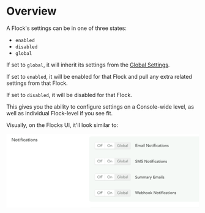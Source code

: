 # Overview
 
A Flock's settings can be in one of three states:

  - `enabled`
  - `disabled`
  - `global`

If set to `global`, it will inherit its settings from the [Global Settings](/console-settings/notification-settings.html).

If set to `enabled`, it will be enabled for that Flock and pull any extra related settings from that Flock.

If set to `disabled`, it will be disabled for that Flock.

This gives you the ability to configure settings on a Console-wide level, as well as individual Flock-level if you see fit.

Visually, on the Flocks UI, it'll look similar to:

![Flock Enabled State](../images/flocks-enabled-state.png)
